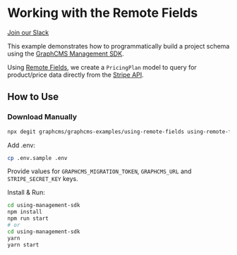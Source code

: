 # Working with the Remote Fields

[Join our Slack](https://slack.graphcms.com)

This example demonstrates how to programmatically build a project schema using the [GraphCMS Management SDK](https://www.npmjs.com/package/@graphcms/management).

Using [Remote Fields](https://graphcms.com/docs/schema/field-types#remote), we create a `PricingPlan` model to query for product/price data directly from the [Stripe API](https://stripe.com/docs/api).

## How to Use

### Download Manually

```bash
npx degit graphcms/graphcms-examples/using-remote-fields using-remote-fields
```

Add .env:

```bash
cp .env.sample .env
```

Provide values for `GRAPHCMS_MIGRATION_TOKEN`, `GRAPHCMS_URL` and `STRIPE_SECRET_KEY` keys.

Install & Run:

```bash
cd using-management-sdk
npm install
npm run start
# or
cd using-management-sdk
yarn
yarn start
```
